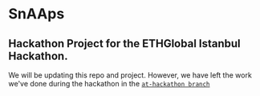 # SnAAps

## Hackathon Project for the ETHGlobal Istanbul Hackathon.

We will be updating this repo and project. However, we have left the work we've done during the hackathon in the [`at-hackathon branch`](https://github.com/incirLabs/snaaps/tree/at-hackathon)
